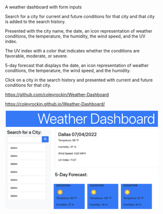 A weather dashboard with form inputs

Search for a city for current and future conditions for that city and that city is added to the search history.

Presented with the city name, the date, an icon representation of weather conditions, the temperature, the humidity, the wind speed, and the UV index.

The UV index with a color that indicates whether the conditions are favorable, moderate, or severe.

5-day forecast that displays the date, an icon representation of weather conditions, the temperature, the wind speed, and the humidity.

Click on a city in the search history and presented with current and future conditions for that city.

https://github.com/coleyrockin/Weather-Dashboard

https://coleyrockin.github.io/Weather-Dashboard/

![img](./assets/images/weather-dashboard.jpg)
